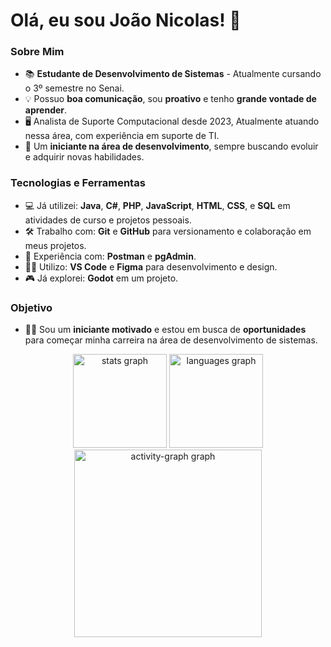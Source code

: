 # Olá, eu sou João Nicolas! 👋

### Sobre Mim
- 📚 **Estudante de Desenvolvimento de Sistemas** - Atualmente cursando o 3º semestre no Senai.
- 💡 Possuo **boa comunicação**, sou **proativo** e tenho **grande vontade de aprender**.
- 🖥️  Analista de Suporte Computacional desde 2023, Atualmente atuando nessa área, com experiência em suporte de TI.
- 🚀 Um **iniciante na área de desenvolvimento**, sempre buscando evoluir e adquirir novas habilidades.

### Tecnologias e Ferramentas
- 💻 Já utilizei: **Java**, **C#**, **PHP**, **JavaScript**, **HTML**, **CSS**, e **SQL** em atividades de curso e projetos pessoais.
- 🛠️ Trabalho com: **Git** e **GitHub** para versionamento e colaboração em meus projetos.
- 🔧 Experiência com: **Postman** e **pgAdmin**.
- 🧑‍💻 Utilizo: **VS Code** e **Figma** para desenvolvimento e design.
- 🎮 Já explorei: **Godot** em um projeto.

### Objetivo
- 👨‍💻 Sou um **iniciante motivado** e estou em busca de **oportunidades** para começar minha carreira na área de desenvolvimento de sistemas.

<div align="center">
  <img src="https://github-readme-stats.vercel.app/api?username=JoaoNicolasFreitas&hide_title=false&hide_rank=false&show_icons=false&include_all_commits=true&count_private=true&disable_animations=false&theme=vue-dark&locale=en&hide_border=false&order=1" height="150" alt="stats graph"  />
  <img src="https://github-readme-stats.vercel.app/api/top-langs?username=JoaoNicolasFreitas&locale=en&hide_title=false&layout=compact&card_width=320&langs_count=5&theme=cobalt&hide_border=false&order=2" height="150" alt="languages graph"  />
  <img src="https://github-readme-activity-graph.vercel.app/graph?username=JoaoNicolasFreitas&radius=16&theme=noctis-minimus&area=true&order=5" height="300" alt="activity-graph graph"  />
</div>

